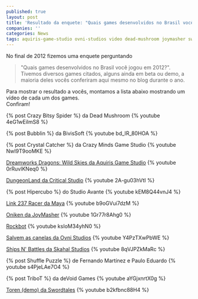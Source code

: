 ```yaml
---
published: true
layout: post
title: 'Resultado da enquete: "Quais games desenvolvidos no Brasil você jogou em 2012?"'
companies: ''
categories: News
tags: aquiris-game-studio ovni-studios video dead-mushroom joymasher swordtales demo devoid-games skahal-studios studio-avante bivissoft
---
```

No final de 2012 fizemos uma enquete perguntando 
> "Quais games desenvolvidos no Brasil você jogou em 2012?". Tivemos diversos games citados, alguns ainda em beta ou demo, a maioria deles vocês conferiram aqui mesmo no blog durante o ano.

Para mostrar o resultado a vocês, montamos a lista abaixo mostrando um vídeo de cada um dos games.  
Confiram!

{% post Crazy Bitsy Spider %} da Dead Mushroom
{% youtube 4eG1wEilmS8 %}

{% post Bubblin %} da BivisSoft
{% youtube bd_IR_80HOA %}

{% post Crystal Catcher %} da Crazy Minds Game Studio
{% youtube NwI9T9ooMKE %}

[Dreamworks Dragons: Wild Skies da Aquiris Game Studio](http://cartoonnetwork.com/wild-skies/)
{% youtube 0rRuvlKNeq0 %}

[DungeonLand da Critical Studio](http://www.criticalstudio.com.br/)
{% youtube 2A-gu03hVtI %}

{% post Hipercubo %} do Studio Avante
{% youtube kEM8Q44vnJ4 %}

[Link 237 Racer da Maya](http://labs.maya.im/2012/02/bradesco-lanca-game-desenvolvido-pela-maya/)
{% youtube b9oGVui7dzM %}

[Oniken da JoyMasher](http://oniken.net)
{% youtube 1Gr77r8Ahg0 %}

[Rockbot](http://rockbot.upperland.net/)
{% youtube ksIoM34yhN0 %}

[Salvem as canelas da Ovni Studios](http://ovnistudios.com/salvemascanelas)
{% youtube Y4PzTXwPbWE %}

[Ships N' Battles da Skahal Studios](http://skahal.github.io/games/ships-n-battles)
{% youtube 8qVJPZkMaRc %}

{% post Shuffle Puzzle  %} de Fernando Martínez e Paulo Eduardo
{% youtube s4PjeLAe7O4 %}

{% post TriboT %} da deVoid Games
{% youtube aYGjxnrtX0g %}

[Toren (demo) da Swordtales](http://toren-game.com/)
{% youtube b2kfbnc88H4 %}
